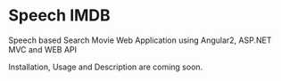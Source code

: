 # Speech IMDB
Speech based Search Movie Web Application using Angular2, ASP.NET MVC and WEB API 

Installation, Usage and Description are coming soon.
